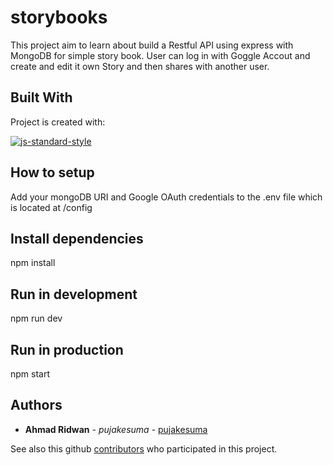 # storybooks
This project aim to learn about build a Restful API using express with MongoDB for simple story book. User can log in with Goggle Accout and create and edit it own Story and then shares with another user.


## Built With
Project is created with:

[![js-standard-style](https://img.shields.io/badge/NodeJs-v.12.20-brightgreen)](https://nodejs.org/en/)

## How to setup
Add your mongoDB URI and Google OAuth credentials to the .env file which is located at /config

## Install dependencies
npm install

## Run in development
npm run dev

## Run in production
npm start


## Authors

* **Ahmad Ridwan** - *pujakesuma* - [pujakesuma](https://github.com/pujakesuma)

See also this github [contributors](https://github.com/melankolia) who participated in this project.
